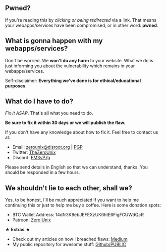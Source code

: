 Pwned?
---
If you're reading this by *clicking or being redirected* via a link. That means your webapps/services have been compromised, or in other word: **pwned**.

What is gonna happen with my webapps/services?
---
Don't be worried. We **won't do any harm** to your website. What we do is just informing you about the  vulnerability which remains in your webapps/services.

Self-disclaimer: **Everything we've done is for ethical/educational purposes.**

What do I have to do?
---
*Fix it ASAP*. That's all what you need to do.

**Be sure to fix it within 30 days or we will publish the flaw.**

If you don't have any knowledge about how to fix it. Feel free to contact us at:

- Email: [zerounix@disroot.org](mailto:zerounix@disroot.org) | [PGP](https://t.co/myBFM6X4y1)
- Twitter: [TheZeroUnix](https://twitter.com/TheZeroUnix)
- Discord: [FM3vP7g](https://discord.gg/FM3vP7g)

Please send details in English so that we can understand, thanks. You should be responded in a few hours.

We shouldn't lie to each other, shall we?
---
Yes, to be honest, I'll be much appreciated if you want to help me continuing this or just to help me buy a coffee. Here is some donation spots:

- BTC Wallet Address: 14d1r3K8ebJEFEXzUK6htE6FigFCUWdQcR
- Patreon: [Zero Unix](https://patreon.com/ZeroUnix)

★ **Extras** ★

- Check out my articles on how I breached flaws: [Medium](https://medium.com/@TheZeroUnix)
- My public repository for awesome stuff: [Github/PUBLIC](https://github.com/Z3r0Un1x/PUBLIC)
